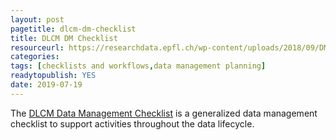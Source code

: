```yaml
---
layout: post 
pagetitle: dlcm-dm-checklist
title: DLCM DM Checklist
resourceurl: https://researchdata.epfl.ch/wp-content/uploads/2018/09/DMP-Checklist.pdf
categories: 
tags: [checklists and workflows,data management planning]
readytopublish: YES
date: 2019-07-19
---
```

The [DLCM Data Management Checklist](https://researchdata.epfl.ch/wp-content/uploads/2018/09/DMP-Checklist.pdf) is a generalized data management checklist to support activities throughout the data lifecycle.